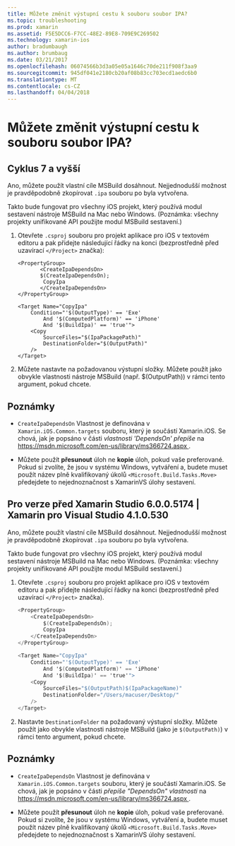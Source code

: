 ```yaml
---
title: Můžete změnit výstupní cestu k souboru soubor IPA?
ms.topic: troubleshooting
ms.prod: xamarin
ms.assetid: F5E5DCC6-F7CC-48E2-89E8-709E9C269502
ms.technology: xamarin-ios
author: bradumbaugh
ms.author: brumbaug
ms.date: 03/21/2017
ms.openlocfilehash: 06074566b3d3a05e05a1646c70de211f908f3aa9
ms.sourcegitcommit: 945df041e2180cb20af08b83cc703ecd1aedc6b0
ms.translationtype: MT
ms.contentlocale: cs-CZ
ms.lasthandoff: 04/04/2018
---
```

# <a name="can-i-change-the-output-path-of-the-ipa-file"></a>Můžete změnit výstupní cestu k souboru soubor IPA?

## <a name="for-cycle-7-and-higher"></a>Cyklus 7 a vyšší
Ano, můžete použít vlastní cíle MSBuild dosáhnout. Nejjednodušší možnost je pravděpodobně zkopírovat `.ipa` souboru po byla vytvořena.

Takto bude fungovat pro všechny iOS projekt, který používá modul sestavení nástroje MSBuild na Mac nebo Windows. (Poznámka: všechny projekty unifikované API použijte modul MSBuild sestavení.)

1. Otevřete `.csproj` souboru pro projekt aplikace pro iOS v textovém editoru a pak přidejte následující řádky na konci (bezprostředně před uzavírací `</Project>` značka):
    
    ```
    <PropertyGroup>
           <CreateIpaDependsOn>
           $(CreateIpaDependsOn);
            CopyIpa
           </CreateIpaDependsOn>
    </PropertyGroup>
    
    <Target Name="CopyIpa"
        Condition="'$(OutputType)' == 'Exe'
            And '$(ComputedPlatform)' == 'iPhone'
            And '$(BuildIpa)' == 'true'">
        <Copy
            SourceFiles="$(IpaPackagePath)"
            DestinationFolder="$(OutputPath)"
        />
    </Target>
    ```

2. Můžete nastavte na požadovanou výstupní složky. Můžete použít jako obvykle vlastnosti nástroje MSBuild (např. $(OutputPath)) v rámci tento argument, pokud chcete.

## <a name="notes"></a>Poznámky
- `CreateIpaDependsOn` Vlastnost je definována v `Xamarin.iOS.Common.targets` souboru, který je součástí Xamarin.iOS. Se chová, jak je popsáno v části *vlastnosti 'DependsOn' přepíše* na [ https://msdn.microsoft.com/en-us/library/ms366724.aspx ](https://msdn.microsoft.com/en-us/library/ms366724.aspx).

- Můžete použít **přesunout** úloh ne **kopie** úloh, pokud vaše preferované. Pokud si zvolíte, že jsou v systému Windows, vytváření a, budete muset použít název plně kvalifikovaný úkolů `<Microsoft.Build.Tasks.Move>` předejdete to nejednoznačnost s XamarinVS úlohy sestavení.

## <a name="for-versions-before-xamarin-studio-6005174--xamarin-for-visual-studio-410530"></a>Pro verze před Xamarin Studio 6.0.0.5174 | Xamarin pro Visual Studio 4.1.0.530

Ano, můžete použít vlastní cíle MSBuild dosáhnout. Nejjednodušší možnost je pravděpodobně zkopírovat `.ipa` souboru po byla vytvořena.

Takto bude fungovat pro všechny iOS projekt, který používá modul sestavení nástroje MSBuild na Mac nebo Windows. (Poznámka: všechny projekty unifikované API použijte modul MSBuild sestavení.)

1. Otevřete `.csproj` souboru pro projekt aplikace pro iOS v textovém editoru a pak přidejte následující řádky na konci (bezprostředně před uzavírací `</Project>` značka).

    ```csharp
    <PropertyGroup>
        <CreateIpaDependsOn>
            $(CreateIpaDependsOn);
            CopyIpa
        </CreateIpaDependsOn>
    </PropertyGroup>
    
    <Target Name="CopyIpa"
        Condition="'$(OutputType)' == 'Exe'
            And '$(ComputedPlatform)' == 'iPhone'
            And '$(BuildIpa)' == 'true'">
        <Copy
            SourceFiles="$(OutputPath)$(IpaPackageName)"
            DestinationFolder="/Users/macuser/Desktop/"
        />
    </Target>
    ```

2. Nastavte `DestinationFolder` na požadovaný výstupní složky. Můžete použít jako obvykle vlastnosti nástroje MSBuild (jako je `$(OutputPath)`) v rámci tento argument, pokud chcete.

## <a name="notes"></a>Poznámky
- `CreateIpaDependsOn` Vlastnost je definována v `Xamarin.iOS.Common.targets` souboru, který je součástí Xamarin.iOS. Se chová, jak je popsáno v části *přepíše "DependsOn" vlastnosti* na [ https://msdn.microsoft.com/en-us/library/ms366724.aspx ](https://msdn.microsoft.com/en-us/library/ms366724.aspx).

- Můžete použít **přesunout** úloh ne **kopie** úloh, pokud vaše preferované. Pokud si zvolíte, že jsou v systému Windows, vytváření a, budete muset použít název plně kvalifikovaný úkolů `<Microsoft.Build.Tasks.Move>` předejdete to nejednoznačnost s XamarinVS úlohy sestavení.
